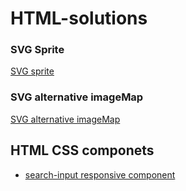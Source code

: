 # HTML-solutions

### SVG Sprite
[SVG sprite](https://zion86.github.io/HTML-solutions/HTML-and-SVG-sprite/index.html#)

### SVG alternative imageMap
[SVG alternative imageMap](https://zion86.github.io/HTML-solutions/svg-alternative-imageMap/index.html)

## HTML CSS componets
- [search-input responsive component](https://zion86.github.io/HTML-solutions/HTML-CSS-componens/search-component/index.html)

